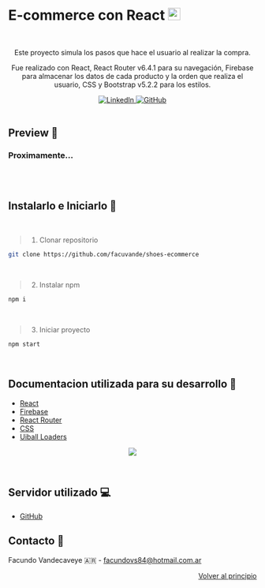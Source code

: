 <a name="readme-top"></a>

# E-commerce con React <img src="https://i.giphy.com/media/eNAsjO55tPbgaor7ma/200w.webp" width="25"> 

<br />

<div align="center">  
  <p>Este proyecto simula los pasos que hace el usuario al realizar la compra.</p>
  <p>Fue realizado con React, React Router v6.4.1 para su navegación, Firebase para almacenar los datos de cada producto y la orden que realiza el usuario, CSS y Bootstrap v5.2.2 para los estilos.</p>
  <a href="https://www.linkedin.com/in/facundo-vandecaveye-b4726319b/" target="_blank">
    <img src="https://img.shields.io/badge/linkedin-%230077B5.svg?&style=for-the-badge&logo=linkedin&logoColor=white&color=071A2C" alt="LinkedIn"/>
  </a>
  <a href="https://github.com/facuvande" target="_blank">
    <img src="https://img.shields.io/badge/github-%231877F2.svg?&style=for-the-badge&logo=github&logoColor=white&color=071A2C" alt="GitHub"/>
  </a>
</div>

<br />

## Preview 👀
### Proximamente...

<!-- <br />

<img  src="https://i.ibb.co/BCfSM1j/escritorio.png" width="80%">
<br />
<br />

<img  src="https://i.ibb.co/KjHDY7x/detail.png" width="80%">
<br />
<br />

<img  src="https://i.ibb.co/YZdBSQD/cart.png" width="80%">
<br />
<br /> 


https://user-images.githubusercontent.com/94803906/194620873-23a67a47-e906-426b-bc84-bfa7b192aabd.mp4-->

<br />
<br />

## Instalarlo e Iniciarlo 🚀
<br />

> 1. Clonar repositorio
```sh
git clone https://github.com/facuvande/shoes-ecommerce
```
<br />

> 2. Instalar npm
```sh
npm i
```
<br />

> 3. Iniciar proyecto
```sh
npm start
```
<br />

## Documentacion utilizada para su desarrollo 📖

* [React](https://es.reactjs.org/docs/getting-started.html)
* [Firebase](https://firebase.google.com/docs)
* [React Router](https://reactrouter.com/en/main)
* [CSS](https://developer.mozilla.org/es/docs/Web/CSS)
* [Uiball Loaders](https://uiball.com/loaders/)

<p align="center">
  <a href="https://skillicons.dev">
    <img src="https://skillicons.dev/icons?i=react,firebase,css" />
  </a>
</p>

<br />

## Servidor utilizado 💻

* [GitHub](https://github.com/) <img src="https://skillicons.dev/icons?i=github" width="15"/>


## Contacto 📧

Facundo Vandecaveye 🇦🇷 - facundovs84@hotmail.com.ar

<!-- Proyecto Link: [githubPages]() -->

<p align="right"><a href="#readme-top">Volver al principio</a></p>